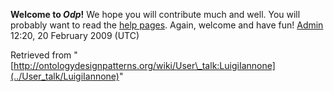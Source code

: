 __Welcome to _Odp_!__ We hope you will contribute much and well. 
You will probably want to read the [help pages](http://ontologydesignpatterns.org/wiki/Help:Contents "Help:Contents"). Again, welcome and have fun! [Admin](http://ontologydesignpatterns.org/wiki/index.php?title=User:Admin&action=edit&redlink=1 "User:Admin (not yet written)") 12:20, 20 February 2009 (UTC)





Retrieved from "[http://ontologydesignpatterns.org/wiki/User\_talk:LuigiIannone](../User_talk/LuigiIannone)"
